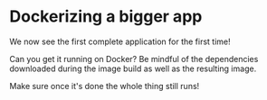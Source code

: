 # Dockerizing a bigger app

We now see the first complete application for the first time!

Can you get it running on Docker? Be mindful of the dependencies downloaded
during the image build as well as the resulting image.

Make sure once it's done the whole thing still runs!
